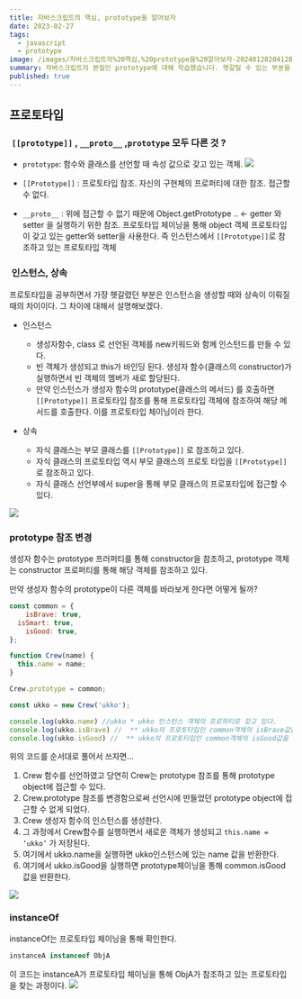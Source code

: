 ```yaml
---
title: 자바스크립트의 핵심, prototype을 알아보자
date: 2023-02-27
tags:
  - javascript
  - prototype
image: /images/자바스크립트의%20핵심,%20prototype을%20알아보자-20240128204128083.webp
summary: 자바스크립트의 본질인 prototype에 대해 학습했습니다. 헷갈릴 수 있는 부분을 중점적으로 설명해두었습니다.
published: true
---
```


## 프로토타입

###  `[[prototype]]` , `__proto__` ,`prototype` 모두 다른 것 ?

- `prototype`: 함수와 클래스를 선언할 때 속성 값으로 갖고 있는 객체.
    ![](images/자바스크립트의%20핵심,%20prototype을%20알아보자-20240128204128083.webp)
    
- `[[Prototype]]` : 프로토타입 참조. 자신의 구현체의 프로퍼티에 대한 참조. 접근할 수 없다.
    
- `__proto__` : 위에 접근할 수 없기 때문에 Object.getPrototype .. ← getter 와 setter 을 실행하기 위한 참조. 프로토타입 체이닝을 통해 object 객체 프로토타입이 갖고 있는 getter와 setter을 사용한다. 즉 인스턴스에서 `[[Prototype]]`로 참조하고 있는 프로토타입 객체
    

###  인스턴스, 상속

프로토타입을 공부하면서 가장 헷갈렸던 부분은 인스턴스을 생성할 때와 상속이 이뤄질 때의 차이이다. 그 차이에 대해서 설명해보겠다.

-  인스턴스
	- 생성자함수, class 로 선언된 객체를 new키워드와 함께 인스턴드를 만들 수 있다.
	- 빈 객체가 생성되고 this가 바인딩 된다. 생성자 함수(클래스의 constructor)가 실행하면서 빈 객체의 멤버가 새로 할당된다.
	- 만약 인스턴스가 생성자 함수의 prototype(클래스의 메서드) 를 호출하면 `[[Prototype]]` 프로토타입 참조를 통해 프로토타입 객체에 참조하여 해당 메서드를 호출한다. 이를 프로토타입 체이닝이라 한다.

-  상속
	-  자식 클래스는 부모 클래스를 `[[Prototype]]` 로 참조하고 있다.
	- 자식 클래스의 프로토타입 역시 부모 클래스의 프로토 타입을 `[[Prototype]]` 로 참조하고 있다.
	- 자식 클래스 선언부에서 super을 통해 부모 클래스의 프로포타입에 접근할 수 있다.

![](images/자바스크립트의%20핵심,%20prototype을%20알아보자-20240128204203797.webp)

### prototype 참조 변경

생성자 함수는 prototype 프러퍼티를 통해 constructor을 참조하고, prototype 객체는 constructor 프로퍼티를 통해 해당 객체를 참조하고 있다.

만약 생성자 함수의 prototype이 다른 객체를 바라보게 한다면 어떻게 될까?

```jsx
const common = {
	isBrave: true,
  isSmart: true,
	isGood: true,
};

function Crew(name) {
  this.name = name;
}

Crew.prototype = common;

const ukko = new Crew('ukko');

console.log(ukko.name) //ukko * ukko 인스턴스 객체의 프로퍼티로 갖고 있다.
console.log(ukko.isBrave) //  ** ukko의 프로토타입인 common객체의 isBrave값을 반환한다.
console.log(ukko.isGood) //  ** ukko의 프로토타입인 common객체의 isGood값을 반환한다.
```

위의 코드를 순서대로 풀어서 쓰자면…

1. Crew 함수를 선언하였고 당연히 Crew는 prototype 참조를 통해 prototype object에 접근할 수 있다.
2. Crew.prototype 참조를 변경함으로써 선언시에 만들었던 prototype object에 접근할 수 없게 되었다.
3. Crew 생성자 함수의 인스턴스를 생성한다.
4. 그 과정에서 Crew함수를 실행하면서 새로운 객체가 생성되고 `this.name = ‘ukko’` 가 저장된다.
5. 여기에서 ukko.name을 실행하면 ukko인스턴스에 있는 name 값을 반환한다.
6. 여기에서 ukko.isGood을 실행하면 prototype체이닝을 통해 common.isGood 값을 반환한다.

![](images/자바스크립트의%20핵심,%20prototype을%20알아보자-20240128204223470.webp)

### instanceOf

instanceOf는 프로토타입 체이닝을 통해 확인한다.

```jsx
instanceA instanceof ObjA
```

이 코드는 instanceA가 프로토타입 체이닝을 통해 ObjA가 참조하고 있는 프로토타입을 찾는 과정이다.
![](images/자바스크립트의%20핵심,%20prototype을%20알아보자-20240128204235217.webp)